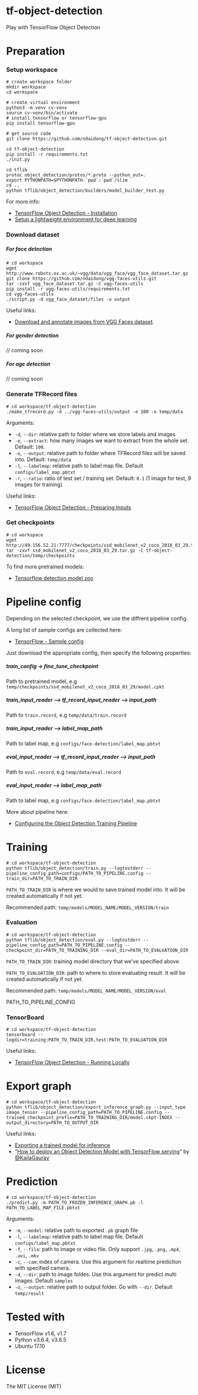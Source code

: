 # tf-object-detection
Play with TensorFlow Object Detection


# Preparation

### Setup workspace

```
# create workspace folder
mkdir workspace
cd workspace

# create virtual environment
python3 -m venv cv-venv
source cv-venv/bin/activate
# install tensorflow or tensorflow-gpu
pip install tensorflow-gpu

# get source code
git clone https://github.com/ndaidong/tf-object-detection.git

cd tf-object-detection
pip install -r requirements.txt
./init.py

cd tflib
protoc object_detection/protos/*.proto --python_out=.
export PYTHONPATH=$PYTHONPATH:`pwd`:`pwd`/slim
cd ..
python tflib/object_detection/builders/model_builder_test.py

```

For more info:

- [TensorFlow Object Detection - Installation](https://github.com/tensorflow/models/blob/master/research/object_detection/g3doc/installation.md)
- [Setup a lightweight environment for deep learning](https://medium.com/@ndaidong/setup-a-simple-environment-for-deep-learning-dc05c81c4914)


### Download dataset


##### For face detection


```
# cd workspace
wget http://www.robots.ox.ac.uk/~vgg/data/vgg_face/vgg_face_dataset.tar.gz
git clone https://github.com/ndaidong/vgg-faces-utils.git
tar -zxvf vgg_face_dataset.tar.gz -C vgg-faces-utils
pip install -r vgg-faces-utils/requirements.txt
cd vgg-faces-utils
./script.py -d vgg_face_dataset/files -o output
```

Useful links:

- [Download and annotate images from VGG Faces dataset](https://github.com/ndaidong/vgg-faces-utils#usage).


##### For gender detection

// coming soon


##### For age detection

// coming soon



### Generate TFRecord files


```
# cd workspace/tf-object-detection
./make_tfrecord.py -d ../vgg-faces-utils/output -e 100 -o temp/data

```

Arguments:

- `-d`, `--dir`: relative path to folder where we store labels and images
- `-e`, `--extract`: how many images we want to extract from the whole set. Default: `100`.
- `-o`, `--output`: relative path to folder where TFRecord files will be saved into. Default: `temp/data`
- `-l`, `--labelmap`: relative path to label map file. Default `configs/label_map.pbtxt`
- `-r`, `--ratio`: ratio of test set / training set. Default: `0.1` (1 image for test, 9 images for training)

Useful links:

- [TensorFlow Object Detection - Preparing Inputs](https://github.com/tensorflow/models/blob/master/research/object_detection/g3doc/using_your_own_dataset.md)


### Get checkpoints

```
# cd workspace
wget http://49.156.52.21:7777/checkpoints/ssd_mobilenet_v2_coco_2018_03_29.tar.gz
tar -zxvf ssd_mobilenet_v2_coco_2018_03_29.tar.gz -C tf-object-detection/temp/checkpoints
```


To find more pretrained models:

- [Tensorflow detection model zoo](https://github.com/tensorflow/models/blob/master/research/object_detection/g3doc/detection_model_zoo.md)



# Pipeline config


Depending on the selected checkpoint, we use the diffrent pipeline config.


A long list of sample configs are collected here:

- [TensorFlow - Sample config](https://github.com/tensorflow/models/tree/master/research/object_detection/samples/configs)


Just download the appropriate config, then specify the following properties:

##### train_config -> fine_tune_checkpoint

Path to pretrained model, e.g `temp/checkpoints/ssd_mobilenet_v2_coco_2018_03_29/model.cpkt`


##### train_input_reader --> tf_record_input_reader --> input_path

Path to `train.record`, e.g `temp/data/train.record`

##### train_input_reader --> label_map_path

Path to label map, e.g `configs/face-detection/label_map.pbtxt`


##### eval_input_reader --> tf_record_input_reader --> input_path

Path to `eval.record`, e.g `temp/data/eval.record`

##### eval_input_reader --> label_map_path

Path to label map, e.g `configs/face-detection/label_map.pbtxt`


More about pipeline here:


- [Configuring the Object Detection Training Pipeline](https://github.com/tensorflow/models/blob/master/research/object_detection/g3doc/configuring_jobs.md)



# Training


```
# cd workspace/tf-object-detection
python tflib/object_detection/train.py --logtostderr --pipeline_config_path=configs/PATH_TO_PIPELINE.config --train_dir=PATH_TO_TRAIN_DIR
```

`PATH_TO_TRAIN_DIR` is where we would to save trained model into. It will be created automatically if not yet.

Recommended path: `temp/models/MODEL_NAME/MODEL_VERSION/train`


### Evaluation


```
# cd workspace/tf-object-detection
python tflib/object_detection/eval.py --logtostderr --pipeline_config_path=PATH_TO_PIPELINE.config --checkpoint_dir=PATH_TO_TRAINING_DIR --eval_dir=PATH_TO_EVALUATION_DIR

```

`PATH_TO_TRAIN_DIR`: training model directory that we've specified above.

`PATH_TO_EVALUATION_DIR`: path to where to store evaluating result. It will be created automatically if not yet.


Recommended path: `temp/models/MODEL_NAME/MODEL_VERSION/eval`


PATH_TO_PIPELINE_CONFIG


### TensorBoard

```
# cd workspace/tf-object-detection
tensorboard --logdir=training:PATH_TO_TRAIN_DIR,test:PATH_TO_EVALUATION_DIR
```

Useful links:

- [TensorFlow Object Detection - Running Locally](https://github.com/tensorflow/models/blob/master/research/object_detection/g3doc/running_locally.md)


# Export graph


```
# cd workspace/tf-object-detection
python tflib/object_detection/export_inference_graph.py --input_type image_tensor --pipeline_config_path=PATH_TO_PIPELINE.config --trained_checkpoint_prefix=PATH_TO_TRAINING_DIR/model.ckpt-INDEX --output_directory=PATH_TO_OUTPUT_DIR
```

Useful links:

- [Exporting a trained model for inference](https://github.com/tensorflow/models/blob/master/research/object_detection/g3doc/exporting_models.md)
- “[How to deploy an Object Detection Model with TensorFlow serving](https://medium.freecodecamp.org/how-to-deploy-an-object-detection-model-with-tensorflow-serving-d6436e65d1d9)” by [@KailaGaurav](https://twitter.com/KailaGaurav)


# Prediction


```
# cd workspace/tf-object-detection
./predict.py -m PATH_TO_FROZEN_INFERENCE_GRAPH.pb -l PATH_TO_LABEL_MAP_FILE.pbtxt

```

Arguments:

- `-m`, `--model`: relative path to exported `.pb` graph file
- `-l`, `--labelmap`: relative path to label map file. Default `configs/label_map.pbtxt`
- `-f`, `--file`: path to image or video file. Only support `.jpg`, `.png`, `.mp4`, `.avi`, `.mkv`
- `-c`, `--cam`: index of camera. Use this argument for realtime prediction with specified camera.
- `-d`, `--dir`: path to image foldes. Use this argument for predict multi images. Default `samples`
- `-o`, `--output`: relative path to output folder. Go with `--dir`. Default `temp/result`



# Tested with

- TensorFlow v1.6, v1.7
- Python v3.6.4, v3.6.5
- Ubuntu 17.10


# License

The MIT License (MIT)

